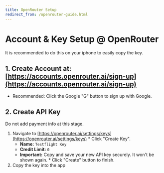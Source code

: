 ```yaml
---
title: OpenRouter Setup
redirect_from: /openrouter-guide.html
---
```

# Account & Key Setup @ OpenRouter

It is recommended to do this on your iphone to easily copy the key.

## 1. Create Account at: [https://accounts.openrouter.ai/sign-up](https://accounts.openrouter.ai/sign-up)
*   Recommended: Click the Google "G" button to sign up with Google.

## 2. Create API Key

Do not add payment info at this stage.

1.   Navigate to [https://openrouter.ai/settings/keys](https://openrouter.ai/settings/keys)
    *   Click "Create Key".
        *   **Name:** `Testflight Key`
        *   **Credit Limit:** `0`
        *   **Important:** Copy and save your new API key securely. It won't be shown again.
    *   Click "Create" button to finish.
2.   Copy the key into the app
